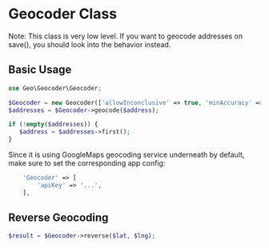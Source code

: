 # Geocoder Class

Note: This class is very low level.
If you want to geocode addresses on save(), you should look into the behavior instead.

## Basic Usage

```php
use Geo\Geocoder\Geocoder;

$Geocoder = new Geocoder(['allowInconclusive' => true, 'minAccuracy' => Geocoder::TYPE_POSTAL]);
$addresses = $Geocoder->geocode($address);

if (!empty($addresses)) {
   $address = $addresses->first();
}
```

Since it is using GoogleMaps geocoding service underneath by default, make sure to set the corresponding app config:
```php
    'Geocoder' => [
        'apiKey' => '...',
    ],
```

## Reverse Geocoding

```php
$result = $Geocoder->reverse($lat, $lng);
```
